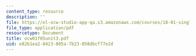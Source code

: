 ```yaml
---
content_type: resource
description: ''
file: https://ol-ocw-studio-app-qa.s3.amazonaws.com/courses/18-01-single-variable-calculus-fall-2005/e82b1ea28423805a7b23058dbcf77e2d_ocw01f05unit3.pdf
file_type: application/pdf
resourcetype: Document
title: ocw01f05unit3.pdf
uid: e82b1ea2-8423-805a-7b23-058dbcf77e2d
---
```

